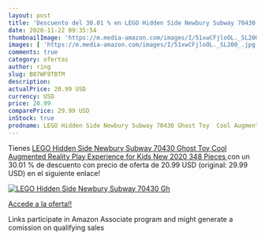 ```yaml
---
layout: post
title: 'Descuento del 30.01 % en LEGO Hidden Side Newbury Subway 70430 Gh'
date: 2020-11-22 09:35:54
thumbnailImage: 'https://m.media-amazon.com/images/I/51xwCFjloOL._SL200_.jpg'
images: [ 'https://m.media-amazon.com/images/I/51xwCFjloOL._SL200_.jpg' ]
comments: true
category: ofertas
author: ring
slug: B07WF9TBTM
description:
actualPrice: 20.99 USD
currency: USD
price: 20.99
comparePrice: 29.99 USD
inStock: true
prodname: LEGO Hidden Side Newbury Subway 70430 Ghost Toy  Cool Augmented Reality Play Experience for Kids  New 2020  348 Pieces 
---
```


Tienes [LEGO Hidden Side Newbury Subway 70430 Ghost Toy  Cool Augmented Reality Play Experience for Kids  New 2020  348 Pieces ](https://www.amazon.com/dp/B07WF9TBTM/?tag=tolees-20) con un 30.01 % de descuento con precio de oferta de 20.99 USD (original: 29.99 USD) en el siguiente enlace!

[![LEGO Hidden Side Newbury Subway 70430 Gh](https://m.media-amazon.com/images/I/51xwCFjloOL._SL200_.jpg)](https://www.amazon.com/dp/B07WF9TBTM/?tag=tolees-20)

[Accede a la oferta!!](https://www.amazon.com/dp/B07WF9TBTM/?tag=tolees-20)

Links participate in Amazon Associate program and might generate a comission on qualifying sales


